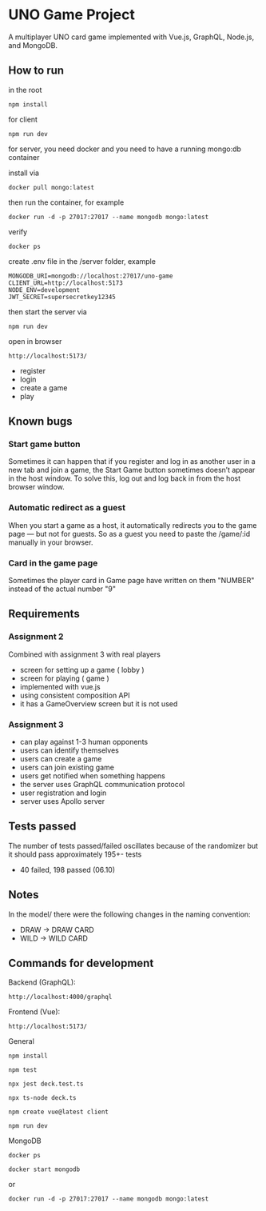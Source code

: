 # UNO Game Project

A multiplayer UNO card game implemented with Vue.js, GraphQL, Node.js, and MongoDB.

## How to run

in the root

    npm install

for client

    npm run dev

for server, you need docker and you need to have a running mongo:db container

install via

    docker pull mongo:latest

then run the container, for example

    docker run -d -p 27017:27017 --name mongodb mongo:latest
  
verify

    docker ps

create .env file in the /server folder, example

    MONGODB_URI=mongodb://localhost:27017/uno-game
    CLIENT_URL=http://localhost:5173
    NODE_ENV=development
    JWT_SECRET=supersecretkey12345

then start the server via

    npm run dev

open in browser

    http://localhost:5173/

- register
- login
- create a game
- play

## Known bugs

### Start game button

Sometimes it can happen that if you register and log in as another user in a new tab and join a game, 
the Start Game button sometimes doesn’t appear in the host window.
To solve this, log out and log back in from the host browser window.

### Automatic redirect as a guest

When you start a game as a host, it automatically redirects you to the game page —
but not for guests.
So as a guest you need to paste the /game/:id manually in your browser.

### Card in the game page

Sometimes the player card in Game page have written on them "NUMBER" instead of the actual number "9"

## Requirements

### Assignment 2

Combined with assignment 3 with real players
- screen for setting up a game ( lobby )
- screen for playing ( game )
- implemented with vue.js
- using consistent composition API
- it has a GameOverview screen but it is not used

### Assignment 3

- can play against 1-3 human opponents
- users can identify themselves
- users can create a game
- users can join existing game
- users get notified when something happens
- the server uses GraphQL communication protocol
- user registration and login
- server uses Apollo server

## Tests passed

The number of tests passed/failed oscillates because of the randomizer but it should pass approximately 195+- tests
- 40 failed, 198 passed (06.10)

## Notes

In the model/ there were the following changes in the naming convention:
- DRAW -> DRAW CARD
- WILD -> WILD CARD

## Commands for development

Backend (GraphQL):

    http://localhost:4000/graphql

Frontend (Vue):

    http://localhost:5173/
General

    npm install

    npm test

    npx jest deck.test.ts

    npx ts-node deck.ts

    npm create vue@latest client
    
    npm run dev

MongoDB

    docker ps

    docker start mongodb

or

    docker run -d -p 27017:27017 --name mongodb mongo:latest